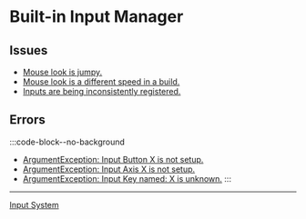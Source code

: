 # Built-in Input Manager
## Issues
- [Mouse look is jumpy.](../Mouse%20Input%20And%20DeltaTime.md)
- [Mouse look is a different speed in a build.](../Mouse%20Input%20And%20DeltaTime.md)
- [Inputs are being inconsistently registered.](Built-In%20Input/Input%20In%20Fixed%20Update.md)

## Errors
:::code-block--no-background
- [ArgumentException: Input Button X is not setup.](Built-In%20Input/Input%20Manager.md)
- [ArgumentException: Input Axis X is not setup.](Built-In%20Input/Input%20Manager.md)
- [ArgumentException: Input Key named: X is unknown.](Built-In%20Input/Key%20Conventions.md)
:::

---
[Input System](Input%20System.md)
